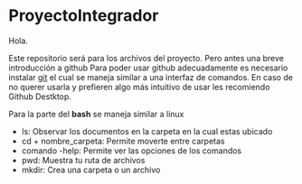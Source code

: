 # ProyectoIntegrador

Hola.


Este repositorio será para los archivos del proyecto. Pero antes una breve introducción a github
Para poder usar github adecuadamente es necesario instalar [git](https://github.com/mouredev/hello-git?tab=readme-ov-file) el cual se maneja similar a una interfaz de comandos. En caso de no querer usarla y prefieren algo más intuitivo de usar les recomiendo Github Destktop. 


Para la parte del __bash__ se maneja similar a linux
* ls: Observar los documentos en la carpeta en la cual estas ubicado  
* cd + nombre_carpeta\: Permite moverte entre carpetas
* comando -help: Permite ver las opciones de los comandos
* pwd: Muestra tu ruta de archivos
* mkdir: Crea una carpeta o un archivo
